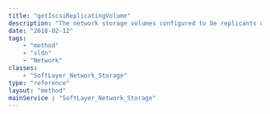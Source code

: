 ```yaml
---
title: "getIscsiReplicatingVolume"
description: "The network storage volumes configured to be replicants of this volume."
date: "2018-02-12"
tags:
    - "method"
    - "sldn"
    - "Network"
classes:
    - "SoftLayer_Network_Storage"
type: "reference"
layout: "method"
mainService : "SoftLayer_Network_Storage"
---
```

